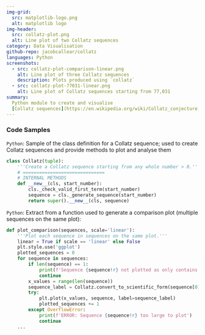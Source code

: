 ```yaml
---
img-grid:
  src: matplotlib-logo.png
  alt: matplotlib logo
img-header:
  src: collatz-plot.png
  alt: Line plot of two Collatz sequences
category: Data Visualisation
github-repo: jacobcallear/collatz
languages: Python
screenshots:
  - src: collatz-plot-comparison-linear.png
    alt: Line plot of three Collatz sequences
    description: Plots produced using `collatz`
  - src: collatz-plot-77031-linear.png
    alt: Line plot of Collatz sequences starting from 77,031
summary:
  Python module to create and visualise
  [Collatz sequences](https://en.wikipedia.org/wiki/Collatz_conjecture).
---
```


### Code Samples

`Python`: Sample of the class definition for a Collatz sequence; used to create
Collatz sequences and provide methods to plot and analyse them

```python
class Collatz(tuple):
    '''Create a Collatz sequence starting from any whole number > 0.'''
    # ==============================
    # INTERNAL METHODS
    def __new__(cls, start_number):
        cls._check_valid_first_term(start_number)
        sequence = cls._generate_sequence(start_number)
        return super().__new__(cls, sequence)
```

`Python`: Extract from a function used to generate a comparison plot (multiple
sequences on the same plot):

```python
def plot_comparison(sequences, scale='linear'):
    '''Plot each sequence in sequences on the same plot.'''
    linear = True if scale == 'linear' else False
    plt.style.use('ggplot')
    plotted_sequences = 0
    for sequence in sequences:
        if len(sequence) == 1:
            print(f'Sequence {sequence!r} not plotted as only contains one element')
            continue
        x_values = range(len(sequence))
        sequence_label = Collatz.convert_to_scientific_form(sequence[0])
        try:
            plt.plot(x_values, sequence, label=sequence_label)
            plotted_sequences += 1
        except OverflowError:
            print(f'ERROR: Sequence {sequence!r} too large to plot')
            continue
    ...
```

